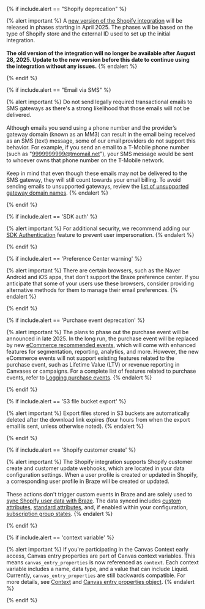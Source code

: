 {% if include.alert == "Shopify deprecation" %}

{% alert important %}
A [new version of the Shopify integration]({{site.baseurl}}/partners/shopify/#new-shopify-integration) will be released in phases starting in April 2025. The phases will be based on the type of Shopify store and the external ID used to set up the initial integration. <br><br>**The old version of the integration will no longer be available after August 28, 2025. Update to the new version before this date to continue using the integration without any issues.**
{% endalert %}

{% endif %}

{% if include.alert == "Email via SMS" %}

{% alert important %}
Do not send legally required transactional emails to SMS gateways as there's a strong likelihood that those emails will not be delivered.
<br><br>
Although emails you send using a phone number and the provider’s gateway domain (known as an MM3) can result in the email being received as an SMS (text) message, some of our email providers do not support this behavior. For example, if you send an email to a T-Mobile phone number (such as "9999999999@tmomail.net"), your SMS message would be sent to whoever owns that phone number on the T-Mobile network.
<br><br>
Keep in mind that even though these emails may not be delivered to the SMS gateway, they will still count towards your email billing. To avoid sending emails to unsupported gateways, review the [list of unsupported gateway domain names](https://www.fcc.gov/consumer-governmental-affairs/about-bureau/consumer-policy-division/can-spam/domain-name-downloads).
{% endalert %}

{% endif %}

{% if include.alert == 'SDK auth' %}

{% alert important %}
For additional security, we recommend adding our [SDK Authentication]({{site.baseurl}}/developer_guide/authentication/) feature to prevent user impersonation.
{% endalert %}

{% endif %}

{% if include.alert == 'Preference Center warning' %}

{% alert important %}
There are certain browsers, such as the Naver Android and iOS apps, that don’t support the Braze preference center. If you anticipate that some of your users use these browsers, consider providing alternative methods for them to manage their email preferences.
{% endalert %}

{% endif %}

{% if include.alert == 'Purchase event deprecation' %}

{% alert important %}
The plans to phase out the purchase event will be announced in late 2025. In the long run, the purchase event will be replaced by new [eCommerce recommended events]({{site.baseurl}}/user_guide/data/activation/custom_data/recommended_events/ecommerce_events/), which will come with enhanced features for segmentation, reporting, analytics, and more. However, the new eCommerce events will not support existing features related to the purchase event, such as Lifetime Value (LTV) or revenue reporting in Canvases or campaigns. For a complete list of features related to purchase events, refer to [Logging purchase events]({{site.baseurl}}/user_guide/data/activation/custom_data/purchase_events/#logging-purchase-events).
{% endalert %}

{% endif %}

{% if include.alert == 'S3 file bucket export' %}

{% alert important %}
Export files stored in S3 buckets are automatically deleted after the download link expires (four hours from when the export email is sent, unless otherwise noted).
{% endalert %} 

{% endif %}

{% if include.alert == 'Shopify customer create' %}

{% alert important %}
The Shopify integration supports Shopify customer create and customer update webhooks, which are located in your data configuration settings. When a user profile is created or updated in Shopify, a corresponding user profile in Braze will be created or updated. <br><br>These actions don't trigger custom events in Braze and are solely used to [sync Shopify user data with Braze]({{site.baseurl}}/partners/ecommerce/shopify/shopify_overview/#how-the-integration-works). The data synced includes [custom attributes]({{site.baseurl}}/partners/ecommerce/shopify/shopify_data_features/#supported-shopify-custom-attributes), [standard attributes]({{site.baseurl}}/partners/ecommerce/shopify/shopify_data_features/#supported-shopify-standard-attributes), and, if enabled within your configuration, [subscription group states]({{site.baseurl}}/partners/ecommerce/shopify/shopify_overview#syncing-shopify-email-and-sms-marketing-opt-ins).
{% endalert %}

{% endif %}

{% if include.alert == 'context variable' %}

{% alert important %}
If you're participating in the Canvas Context early access, Canvas entry properties are part of Canvas context variables. This means `canvas_entry_properties` is now referenced as `context`. Each context variable includes a name, data type, and a value that can include Liquid. Currently, `canvas_entry_properties` are still backwards compatible. For more details, see [Context]({{site.baseurl}}/user_guide/engagement_tools/canvas/canvas_components/context/#how-it-works) and [Canvas  entry properties object]({{site.baseurl}}/api/objects_filters/canvas_entry_properties_object/).
{% endalert %}

{% endif %}
